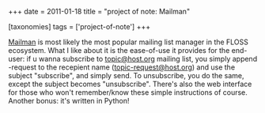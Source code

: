 +++
date = 2011-01-18
title = "project of note: Mailman"

[taxonomies]
tags = ['project-of-note']
+++

[Mailman] is most likely the most popular mailing list manager in the
FLOSS ecosystem. What I like about it is the ease-of-use it provides for
the end-user: if u wanna subscribe to <topic@host.org> mailing list, you
simply append -request to the recepient name (<topic-request@host.org>)
and use the subject "subscribe", and simply send. To unsubscribe, you
do the same, except the subject becomes "unsubscribe". There's also
the web interface for those who won't remember/know these simple
instructions of course. Another bonus: it's written in Python!

  [Mailman]: http://list.org/
